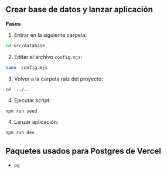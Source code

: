 ## Crear base de datos y lanzar aplicación

**Pasos**

1. Entrar en la siguiente carpeta:

```sh
cd src/database
```

2. Editar el archivo `config.mjs`:

```sh
nano  config.mjs
```

3. Volver a la carpeta raíz del proyecto:

```
cd  ../..
```


4. Ejecutar script:

```sh
npm run seed
```

4. Lanzar aplicación:

```sh
npm run dev
```


## Paquetes usados para Postgres de Vercel

- `pg`
